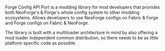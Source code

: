 Forge Config API Port is a modding library for mod developers that provides both NeoForge's & Forge's whole config system to other modding ecosystems. Allows developers to use NeoForge configs on Fabric & Forge and Forge configs on Fabric & NeoForge.

The library is built with a multiloader architecture in mind by also offering a mod loader independent common distribution, so there needs to be as little platform specific code as possible.

